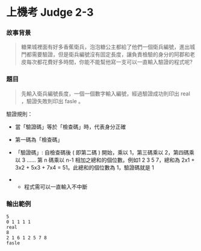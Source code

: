 # 上機考 Judge 2-3
### 故事背景
>糖果城裡面有好多香蕉衛兵，泡泡糖公主都給了他們一個衛兵編號，進出城門都需要驗證，但是衛兵編號沒有固定長度，讓負責檢驗的身分的阿郡和老皮每次都花費好多時間，你能不能幫他寫一支可以一直輸入驗證的程式呢?
### 題目
>先輸入衛兵編號長度，一個一個數字輸入編號，經過驗證成功則印出 real ，驗證失敗則印出 fasle 。

驗證規則： 
- 當「驗證碼」等於「檢查碼」時，代表身分正確
- 第一碼為「檢查碼」
- 「驗證碼」: 自檢查碼後 ( 即第二碼 ) 開始，乘以 1，第三碼乘以 2，第四碼乘以 3 ...... 第 n 碼乘以 n-1 相加之總和的個位數。例如1 2 3 5 7，總和為 2x1 + 3x2 + 5x3 + 7x4 = 51。此總和的個位數為 1，驗證碼就是 1 

- - 程式需可以一直輸入不中斷 

### 輸出範例
```
5
0 1 1 1 1
real
8
2 1 6 1 2 5 7 8
fasle

```
